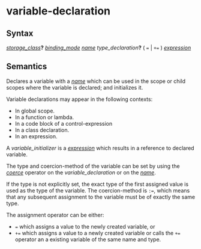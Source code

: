 # variable-declaration

## Syntax

[_storage_class_](storage_class.md)__?__ [_binding_mode_](binding_mode.md) [_name_](name.md) _type_declaration_**?** ( `=` | `+=` ) [_expression_](expression.md)

## Semantics
Declares a variable with a [_name_](name.md) which can be used in the scope or
child scopes where the variable is declared; and initializes it.

Variable declarations may appear in the following contexts:
 - In global scope.
 - In a function or lambda.
 - In a code block of a control-expression
 - In a class declaration.
 - In an expression.

A _variable_initializer_ is a [_expression_](expression.md) which results in a
reference to declared variable.

The type and coercion-method of the variable can be set by using the
[_coerce_](coerce.md) operator on the _variable_declaration_ or on the
[_name_](name.md).

If the type is not explicitly set, the exact type of the first assigned value is
used as the type of the variable. The coercion-method is `:=`, which means that
any subsequent assignment to the variable must be of exactly the same type.

The assignment operator can be either:
 - `=` which assigns a value to the newly created variable, or
 - `+=` which assigns a value to a newly created variable or calls the `+=` operator
        an a existing variable of the same name and type.
